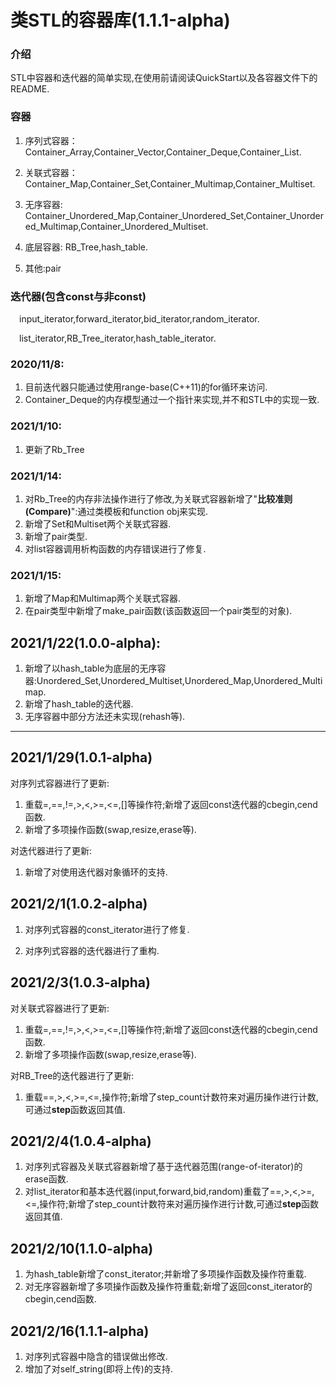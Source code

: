 # 类STL的容器库(**1.1.1-alpha**)

### 介绍
STL中容器和迭代器的简单实现,在使用前请阅读QuickStart以及各容器文件下的README.



### 容器
1. 序列式容器：Container_Array,Container_Vector,Container_Deque,Container_List.
    
2. 关联式容器：Container_Map,Container_Set,Container_Multimap,Container_Multiset.

3. 无序容器: Container_Unordered_Map,Container_Unordered_Set,Container_Unordered_Multimap,Container_Unordered_Multiset.

4. 底层容器: RB_Tree,hash_table.

5. 其他:pair

### 迭代器(包含const与非const)
&emsp;input_iterator,forward_iterator,bid_iterator,random_iterator. 

&emsp;list_iterator,RB_Tree_iterator,hash_table_iterator.

### 2020/11/8:
1. 目前迭代器只能通过使用range-base(C++11)的for循环来访问.
2. Container_Deque的内存模型通过一个指针来实现,并不和STL中的实现一致.

### 2021/1/10:
1. 更新了Rb_Tree

### 2021/1/14:
1. 对Rb_Tree的内存非法操作进行了修改,为关联式容器新增了"**比较准则(Compare)**":通过类模板和function obj来实现.
2. 新增了Set和Multiset两个关联式容器.
3. 新增了pair类型.
4. 对list容器调用析构函数的内存错误进行了修复.

### 2021/1/15:
1. 新增了Map和Multimap两个关联式容器.
2. 在pair类型中新增了make_pair函数(该函数返回一个pair类型的对象).

## **2021/1/22(1.0.0-alpha)**:
1. 新增了以hash_table为底层的无序容器:Unordered_Set,Unordered_Multiset,Unordered_Map,Unordered_Multimap.
2. 新增了hash_table的迭代器.
3. 无序容器中部分方法还未实现(rehash等).

-----------------------------------------------------------------------------------------------------------

## 2021/1/29(1.0.1-alpha)
对序列式容器进行了更新:
1. 重载=,==,!=,>,<,>=,<=,[]等操作符;新增了返回const迭代器的cbegin,cend函数.  
2. 新增了多项操作函数(swap,resize,erase等). 

对迭代器进行了更新: 
1. 新增了对使用迭代器对象循环的支持.

## 2021/2/1(1.0.2-alpha)
1. 对序列式容器的const_iterator进行了修复.
 
2. 对序列式容器的迭代器进行了重构.

## 2021/2/3(1.0.3-alpha)
对关联式容器进行了更新:
1. 重载=,==,!=,>,<,>=,<=,[]等操作符;新增了返回const迭代器的cbegin,cend函数.  
2. 新增了多项操作函数(swap,resize,erase等). 

对RB_Tree的迭代器进行了更新:
1. 重载==,>,<,>=,<=,操作符;新增了step_count计数符来对遍历操作进行计数,可通过**step**函数返回其值.

## 2021/2/4(1.0.4-alpha)
1. 对序列式容器及关联式容器新增了基于迭代器范围(range-of-iterator)的erase函数.
2. 对list_iterator和基本迭代器(input,forward,bid,random)重载了==,>,<,>=,<=,操作符;新增了step_count计数符来对遍历操作进行计数,可通过**step**函数返回其值.

## 2021/2/10(1.1.0-alpha)
1. 为hash_table新增了const_iterator;并新增了多项操作函数及操作符重载.
2. 对无序容器新增了多项操作函数及操作符重载;新增了返回const_iterator的cbegin,cend函数.

## 2021/2/16(1.1.1-alpha)
1. 对序列式容器中隐含的错误做出修改.
2. 增加了对self_string(即将上传)的支持.